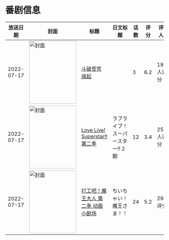 # 番剧信息

|放送日期|封面|标题|日文标题|话数|评分|评分人数|
|---|---|---|---|---|---|---|
|2022-07-17|<img src="//lain.bgm.tv/pic/cover/c/7d/eb/345784_81v8d.jpg" alt="封面" style="width:150px;height:200px;object-fit:cover;">|[斗破苍穹 缘起](https://bangumi.tv/subject/345784)||3|6.2|191人评分|
|2022-07-17|<img src="//lain.bgm.tv/pic/cover/c/a8/2c/354146_qU41Z.jpg" alt="封面" style="width:150px;height:200px;object-fit:cover;">|[Love Live! Superstar!! 第二季](https://bangumi.tv/subject/354146)|ラブライブ！スーパースター!! 2期|12|3.4|2544人评分|
|2022-07-17|<img src="//lain.bgm.tv/pic/cover/c/9a/6e/444826_gGz3a.jpg" alt="封面" style="width:150px;height:200px;object-fit:cover;">|[打工吧！魔王大人 第二季 动画小剧场](https://bangumi.tv/subject/444826)|ちいちゃい！魔王さま！！|24|5.2|29人评分|
